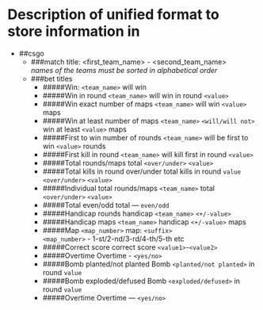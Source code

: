 # Description of unified format to store information in

* ##csgo
    * ###match title:
        <first_team_name> - <second_team_name>  
        *names of the teams must be sorted in alphabetical order*
    * ###bet titles
        - #####Win:
            `<team_name>` will win
        - #####Win in round
            `<team_name>` will win in round `<value>`
        - #####Win exact number of maps
            `<team_name>` will win `<value>` maps
        - #####Win at least number of maps
            `<team_name>` `<will/will not>` win at least `<value>` maps
        - #####First to win number of rounds
            `<team_name>` will be first to win `<value>` rounds
        - #####First kill in round
            `<team_name>` will kill first in round `<value>`
        - #####Total rounds/maps
            total `<over/under>` `<value>`
        - #####Total kills in round over/under
            total kills in round `value` `<over/under>` `<value>`
        - #####Individual total rounds/maps
            `<team_name>` total `<over/under>` `<value>`
        - #####Total even/odd
            total — `even/odd`
        - #####Handicap rounds
            handicap `<team_name>` `<+/-value>`
        - #####Handicap maps
            `<team_name>` handicap `<+/-value>` maps
        - #####Map
            `<map_number>` map: `<suffix>`  
            `<map_number>` - 1-st/2-nd/3-rd/4-th/5-th etc
        - #####Correct score
            correct score `<value1>`-`<value2>`
        - #####Overtime
            Overtime - `<yes/no>`
        - #####Bomb planted/not planted
            Bomb `<planted/not planted>` in round `value`
        - #####Bomb exploded/defused
            Bomb `<exploded/defused>` in round `value`
        - #####Overtime
            Overtime — `<yes/no>`
